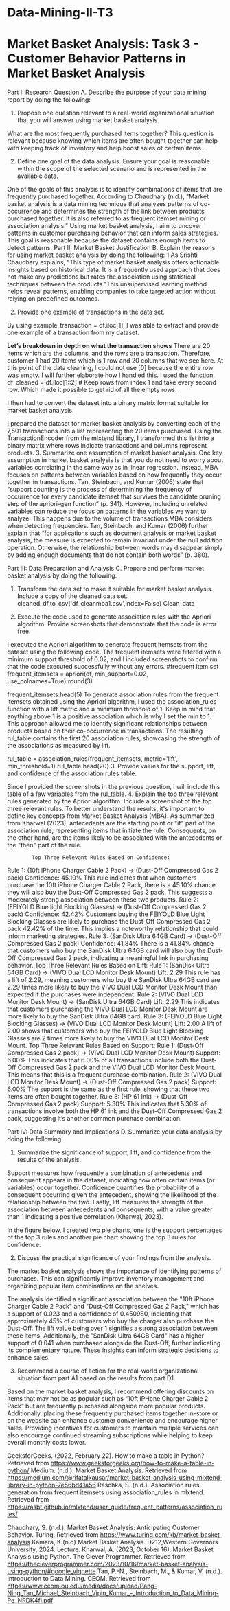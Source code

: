 # Data-Mining-II-T3

# Market Basket Analysis: Task 3 - Customer Behavior Patterns in Market Basket Analysis

Part I: Research Question
A.  Describe the purpose of your data mining report by doing the following:
1.  Propose one question relevant to a real-world organizational situation that you will answer using market basket analysis.


What are the most frequently purchased items together?
This question is relevant because knowing which items are often bought together can help with keeping track of inventory and help boost  sales of certain items . 


2.  Define one goal of the data analysis. Ensure your goal is reasonable within the scope of the selected scenario and is represented in the available data.


One of the goals of this analysis is to identify combinations of items that are frequently purchased together. According to Chaudhary (n.d.), "Market basket analysis is a data mining technique that analyzes patterns of co-occurrence and determines the strength of the link between products purchased together. It is also referred to as frequent itemset mining or association analysis." Using market basket analysis, I aim to uncover patterns in customer purchasing behavior that can inform sales strategies. This goal is reasonable because the dataset contains enough items to detect patterns. 
Part II: Market Basket Justification
B.  Explain the reasons for using market basket analysis by doing the following: 
1.As Srishti Chaudhary explains, “This type of market basket analysis offers actionable insights based on historical data. It is a frequently used approach that does not make any predictions but rates the association using statistical techniques between the products.”This unsupervised learning method helps reveal patterns, enabling companies to take targeted action without relying on predefined outcomes.


2.  Provide one example of transactions in the data set.


By using example_transaction = df.iloc[1], I was able to extract and provide one example of a transaction from my dataset.
    
   **Let’s breakdown in depth on what the transaction shows**
There are 20 items which are the columns, and the rows are a transaction. Therefore, customer 1 had 20 items which is 1 row and 20 columns that we see here. At this point of the data cleaning, I could not use [0] because the entire row was empty. I will further elaborate how I handled this. 
I used the function, df_cleaned = df.iloc[1::2]  # Keep rows from index 1 and take every second row. Which made it possible to get rid of all the empty rows. 

I then had to convert the  dataset into a binary matrix format suitable for market basket analysis. 

I prepared the dataset for market basket analysis by converting each of the 7,501 transactions into a list representing the 20 items purchased. Using the TransactionEncoder from the mlxtend library, I transformed this list into a binary matrix where rows indicate transactions and columns represent products. 
 3.  Summarize one assumption of market basket analysis.
One key assumption in market basket analysis is that you do not need to worry about variables correlating in the same way as in linear regression. Instead, MBA focuses on patterns between variables based on how frequently they occur together in transactions. Tan, Steinbach, and Kumar (2006) state that “support counting is the process of determining the frequency of occurrence for every candidate itemset that survives the candidate pruning step of the apriori-gen function” (p. 341). However, including unrelated variables can reduce the focus on patterns in the variables we want to analyze. This happens due to the volume of transactions MBA considers when detecting frequencies. Tan, Steinbach, and Kumar (2006) further explain that “for applications such as document analysis or market basket analysis, the measure is expected to remain invariant under the null addition operation. Otherwise, the relationship between words may disappear simply by adding enough documents that do not contain both words” (p. 380).
    
 Part III: Data Preparation and Analysis
C.  Prepare and perform market basket analysis by doing the following:
1.  Transform the data set to make it suitable for market basket analysis. Include a copy of the cleaned data set.
cleaned_df.to_csv('df_cleanmba1.csv',index=False)
Clean_data 


2.  Execute the code used to generate association rules with the Apriori algorithm. Provide screenshots that demonstrate that the code is error free.


I executed the Apriori algorithm to generate frequent itemsets from the dataset using the following code. The frequent itemsets were filtered with a minimum support threshold of 0.02, and I included screenshots to confirm that the code executed successfully without any errors.
#frequent item set 
frequent_itemsets = apriori(df, min_support=0.02, use_colnames=True).round(3)

 frequent_itemsets.head(5)
To generate association rules from the frequent itemsets obtained using the Apriori algorithm, I used the association_rules function with a lift metric and a minimum threshold of 1. Keep in mind that anything above 1 is a positive association which is why I set the min to 1.  This approach allowed me to identify significant relationships between products based on their co-occurrence in transactions. The resulting rul_table contains the first 20 association rules, showcasing the strength of the associations as measured by lift.


rul_table = association_rules(frequent_itemsets, metric='lift', min_threshold=1)
rul_table.head(20)
3.  Provide values for the support, lift, and confidence of the association rules table.


Since I provided the screenshots in the previous question, I will include this table of a few variables from the rul_table.
4.  Explain the top three relevant rules generated by the Apriori algorithm. Include a screenshot of the top three relevant rules.
            To better understand the results, it's important to define key concepts from Market Basket Analysis (MBA). As summarized from Kharwal (2023), antecedents are the starting point or "if" part of the association rule, representing items that initiate the rule. Consequents, on the other hand, are the items likely to be associated with the antecedents or the "then" part of the rule.


            Top Three Relevant Rules Based on Confidence:
Rule 1: (10ft iPhone Charger Cable 2 Pack) → (Dust-Off Compressed Gas 2 pack)
Confidence: 45.10%
This rule indicates that when customers purchase the 10ft iPhone Charger Cable 2 Pack, there is a 45.10% chance they will also buy the Dust-Off Compressed Gas 2 pack. This suggests a moderately strong association between these two products.
Rule 2: (FEIYOLD Blue light Blocking Glasses) → (Dust-Off Compressed Gas 2 pack)
Confidence: 42.42%
Customers buying the FEIYOLD Blue Light Blocking Glasses are likely to purchase the Dust-Off Compressed Gas 2 pack 42.42% of the time. This implies a noteworthy relationship that could inform marketing strategies.
Rule 3: (SanDisk Ultra 64GB Card) → (Dust-Off Compressed Gas 2 pack)
Confidence: 41.84%
There is a 41.84% chance that customers who buy the SanDisk Ultra 64GB card will also buy the Dust-Off Compressed Gas 2 pack, indicating a meaningful link in purchasing behavior.
Top Three Relevant Rules Based on Lift:
Rule 1: (SanDisk Ultra 64GB Card) → (VIVO Dual LCD Monitor Desk Mount)
Lift: 2.29
This rule has a lift of 2.29, meaning customers who buy the SanDisk Ultra 64GB card are 2.29 times more likely to buy the VIVO Dual LCD Monitor Desk Mount than expected if the purchases were independent. 
Rule 2: (VIVO Dual LCD Monitor Desk Mount) → (SanDisk Ultra 64GB Card)
Lift: 2.29
This indicates  that customers purchasing the VIVO Dual LCD Monitor Desk Mount are more likely to buy the SanDisk Ultra 64GB card.
Rule 3: (FEIYOLD Blue Light Blocking Glasses) → (VIVO Dual LCD Monitor Desk Mount)
Lift: 2.00
A lift of 2.00 shows that customers who  buy the FEIYOLD Blue Light Blocking Glasses are 2 times more likely to buy  the VIVO Dual LCD Monitor Desk Mount. 
Top Three Relevant Rules Based on Support:
Rule 1: (Dust-Off Compressed Gas 2 pack) → (VIVO Dual LCD Monitor Desk Mount)
Support: 6.00%
This indicates that 6.00% of all transactions include both the Dust-Off Compressed Gas 2 pack and the VIVO Dual LCD Monitor Desk Mount. This means that this is a frequent purchase combination.
Rule 2: (VIVO Dual LCD Monitor Desk Mount) → (Dust-Off Compressed Gas 2 pack)
Support: 6.00%
The support is the same as the first rule, showing that these two items are often bought together.
Rule 3: (HP 61 Ink) → (Dust-Off Compressed Gas 2 pack)
Support: 5.30%
This indicates that 5.30% of transactions involve both the HP 61 ink and the Dust-Off Compressed Gas 2 pack, suggesting it’s another common purchase combination.


Part IV: Data Summary and Implications
D.  Summarize your data analysis by doing the following:
1.  Summarize the significance of support, lift, and confidence from the results of the analysis.




Support measures how frequently a combination of antecedents and consequent appears in the dataset, indicating how often certain items (or variables) occur together. Confidence quantifies the probability of a consequent occurring given the antecedent, showing the likelihood of the relationship between the two. Lastly, lift measures the strength of the association between antecedents and consequents, with a value greater than 1 indicating a positive correlation (Kharwal, 2023).


In the figure below, I created two pie charts, one is the support percentages of the top 3 rules and another pie chart showing the top 3 rules for confidence. 


2.  Discuss the practical significance of your findings from the analysis.


The market basket analysis shows  the importance of identifying patterns of purchases. This can significantly   improve inventory management and organizing  popular item combinations on the shelves. 


The analysis identified a significant association between the "10ft iPhone Charger Cable 2 Pack" and "Dust-Off Compressed Gas 2 Pack," which has a support of 0.023 and a confidence of 0.450980, indicating that approximately 45% of customers who buy the charger also purchase the Dust-Off. The lift value being over 1 signifies a strong association between these items. Additionally, the "SanDisk Ultra 64GB Card" has a higher support of 0.041 when purchased alongside the Dust-Off, further indicating its complementary nature. These insights can inform strategic decisions to enhance sales.


3.  Recommend a course of action for the real-world organizational situation from part A1 based on the results from part D1.


 Based on the market basket analysis, I recommend offering discounts on items that may not be as popular such as “10ft iPHone Charger Cable 2 Pack” but are frequently purchased alongside more popular products. Additionally, placing these frequently purchased items together in-store or on the website can enhance customer convenience and encourage higher sales. Providing incentives for customers to maintain multiple services can also encourage continued streaming subscriptions while helping to keep overall monthly costs lower.




GeeksforGeeks. (2022, February 22). How to make a table in Python? Retrieved from https://www.geeksforgeeks.org/how-to-make-a-table-in-python/
Medium. (n.d.). Market Basket Analysis. Retrieved from https://medium.com/@rifatalkausar/market-basket-analysis-using-mlxtend-library-in-python-7e56bd41a56
Raschka, S. (n.d.). Association rules generation from frequent itemsets using association_rules in mlxtend. Retrieved from https://rasbt.github.io/mlxtend/user_guide/frequent_patterns/association_rules/

Chaudhary, S. (n.d.). Market Basket Analysis: Anticipating Customer Behavior. Turing. Retrieved from https://www.turing.com/kb/market-basket-analysis
Kamara, K.(n.d) Market Basket Analysis. D212,Western Governors University, 2024. Lecture.
Kharwal, A. (2023, October 16). Market Basket Analysis using Python. The Clever Programmer. Retrieved from https://thecleverprogrammer.com/2023/10/16/market-basket-analysis-using-python/#google_vignette
Tan, P.-N., Steinbach, M., & Kumar, V. (n.d.). Introduction to Data Mining. CEOM. Retrieved from https://www.ceom.ou.edu/media/docs/upload/Pang-Ning_Tan_Michael_Steinbach_Vipin_Kumar_-_Introduction_to_Data_Mining-Pe_NRDK4fi.pdf






